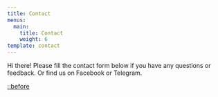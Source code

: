 ```yaml
---
title: Contact
menus:
  main:
    title: Contact
    weight: 6
template: contact
---
```

Hi there! Please fill the contact form below if you have any questions or feedback. Or find us on Facebook or Telegram.

<a href="https://fb.me/VisualAidSG" target="_blank"><span class="fab fa-facebook-messenger" style="height: 50px;">::before</span></a> &nbsp;&nbsp;&nbsp; <a href="https://t.me/visualaid" target="_blank"><span class="fab fa-telegram" style="height: 50px;"></span></a>